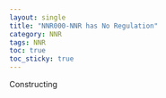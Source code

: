 ```yaml
---
layout: single
title: "NNR000-NNR has No Regulation"
category: NNR
tags: NNR
toc: true
toc_sticky: true
---
```


Constructing
